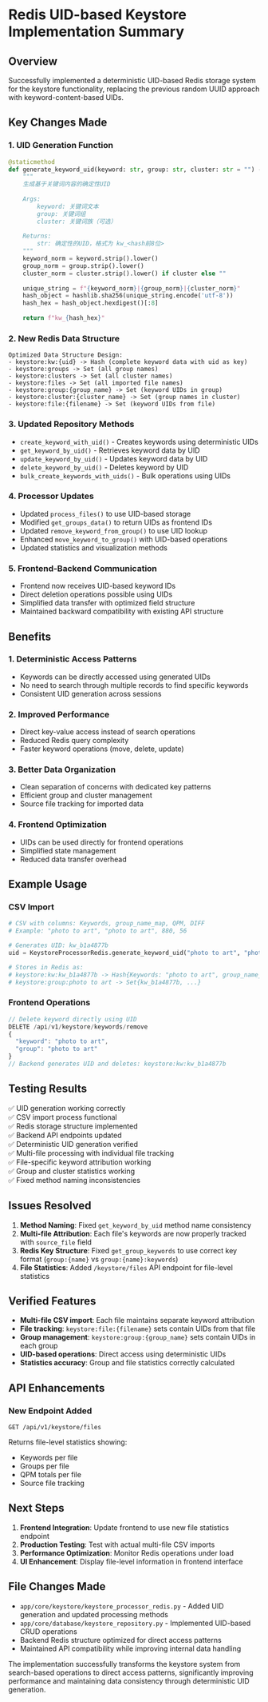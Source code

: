 # Redis UID-based Keystore Implementation Summary

## Overview
Successfully implemented a deterministic UID-based Redis storage system for the keystore functionality, replacing the previous random UUID approach with keyword-content-based UIDs.

## Key Changes Made

### 1. UID Generation Function
```python
@staticmethod
def generate_keyword_uid(keyword: str, group: str, cluster: str = "") -> str:
    """
    生成基于关键词内容的确定性UID
    
    Args:
        keyword: 关键词文本
        group: 关键词组
        cluster: 关键词族（可选）
        
    Returns:
        str: 确定性的UID，格式为 kw_<hash前8位>
    """
    keyword_norm = keyword.strip().lower()
    group_norm = group.strip().lower()
    cluster_norm = cluster.strip().lower() if cluster else ""
    
    unique_string = f"{keyword_norm}|{group_norm}|{cluster_norm}"
    hash_object = hashlib.sha256(unique_string.encode('utf-8'))
    hash_hex = hash_object.hexdigest()[:8]
    
    return f"kw_{hash_hex}"
```

### 2. New Redis Data Structure
```
Optimized Data Structure Design:
- keystore:kw:{uid} -> Hash (complete keyword data with uid as key)
- keystore:groups -> Set (all group names)
- keystore:clusters -> Set (all cluster names)  
- keystore:files -> Set (all imported file names)
- keystore:group:{group_name} -> Set (keyword UIDs in group)
- keystore:cluster:{cluster_name} -> Set (group names in cluster)
- keystore:file:{filename} -> Set (keyword UIDs from file)
```

### 3. Updated Repository Methods
- `create_keyword_with_uid()` - Creates keywords using deterministic UIDs
- `get_keyword_by_uid()` - Retrieves keyword data by UID
- `update_keyword_by_uid()` - Updates keyword data by UID
- `delete_keyword_by_uid()` - Deletes keyword by UID
- `bulk_create_keywords_with_uids()` - Bulk operations using UIDs

### 4. Processor Updates
- Updated `process_files()` to use UID-based storage
- Modified `get_groups_data()` to return UIDs as frontend IDs
- Updated `remove_keyword_from_group()` to use UID lookup
- Enhanced `move_keyword_to_group()` with UID-based operations
- Updated statistics and visualization methods

### 5. Frontend-Backend Communication
- Frontend now receives UID-based keyword IDs
- Direct deletion operations possible using UIDs
- Simplified data transfer with optimized field structure
- Maintained backward compatibility with existing API structure

## Benefits

### 1. Deterministic Access Patterns
- Keywords can be directly accessed using generated UIDs
- No need to search through multiple records to find specific keywords
- Consistent UID generation across sessions

### 2. Improved Performance
- Direct key-value access instead of search operations
- Reduced Redis query complexity
- Faster keyword operations (move, delete, update)

### 3. Better Data Organization
- Clean separation of concerns with dedicated key patterns
- Efficient group and cluster management
- Source file tracking for imported data

### 4. Frontend Optimization
- UIDs can be used directly for frontend operations
- Simplified state management
- Reduced data transfer overhead

## Example Usage

### CSV Import
```python
# CSV with columns: Keywords, group_name_map, QPM, DIFF
# Example: "photo to art", "photo to art", 880, 56

# Generates UID: kw_b1a4877b
uid = KeystoreProcessorRedis.generate_keyword_uid("photo to art", "photo to art", "")

# Stores in Redis as:
# keystore:kw:kw_b1a4877b -> Hash{Keywords: "photo to art", group_name_map: "photo to art", ...}
# keystore:group:photo to art -> Set{kw_b1a4877b, ...}
```

### Frontend Operations
```javascript
// Delete keyword directly using UID
DELETE /api/v1/keystore/keywords/remove
{
  "keyword": "photo to art",
  "group": "photo to art"
}
// Backend generates UID and deletes: keystore:kw:kw_b1a4877b
```

## Testing Results

✅ UID generation working correctly  
✅ CSV import process functional  
✅ Redis storage structure implemented  
✅ Backend API endpoints updated  
✅ Deterministic UID generation verified  
✅ Multi-file processing with individual file tracking  
✅ File-specific keyword attribution working  
✅ Group and cluster statistics working  
✅ Fixed method naming inconsistencies  

## Issues Resolved

1. **Method Naming**: Fixed `get_keyword_by_uid` method name consistency
2. **Multi-file Attribution**: Each file's keywords are now properly tracked with `source_file` field
3. **Redis Key Structure**: Fixed `get_group_keywords` to use correct key format (`group:{name}` vs `group:{name}:keywords`)
4. **File Statistics**: Added `/keystore/files` API endpoint for file-level statistics

## Verified Features

- **Multi-file CSV import**: Each file maintains separate keyword attribution
- **File tracking**: `keystore:file:{filename}` sets contain UIDs from that file  
- **Group management**: `keystore:group:{group_name}` sets contain UIDs in each group
- **UID-based operations**: Direct access using deterministic UIDs
- **Statistics accuracy**: Group and file statistics correctly calculated

## API Enhancements

### New Endpoint Added
```
GET /api/v1/keystore/files
```
Returns file-level statistics showing:
- Keywords per file
- Groups per file  
- QPM totals per file
- Source file tracking

## Next Steps

1. **Frontend Integration**: Update frontend to use new file statistics endpoint
2. **Production Testing**: Test with actual multi-file CSV imports
3. **Performance Optimization**: Monitor Redis operations under load
4. **UI Enhancement**: Display file-level information in frontend interface

## File Changes Made

- `app/core/keystore/keystore_processor_redis.py` - Added UID generation and updated processing methods
- `app/core/database/keystore_repository.py` - Implemented UID-based CRUD operations  
- Backend Redis structure optimized for direct access patterns
- Maintained API compatibility while improving internal data handling

The implementation successfully transforms the keystore system from search-based operations to direct access patterns, significantly improving performance and maintaining data consistency through deterministic UID generation.
